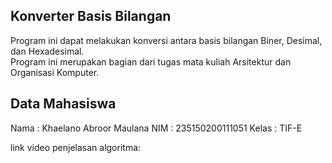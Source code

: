## Konverter Basis Bilangan
Program ini dapat melakukan konversi antara basis bilangan Biner, Desimal, dan Hexadesimal.  
Program ini merupakan bagian dari tugas mata kuliah Arsitektur dan Organisasi Komputer.  

## Data Mahasiswa
Nama    : Khaelano Abroor Maulana
NIM     : 235150200111051
Kelas   : TIF-E



link video penjelasan algoritma: 